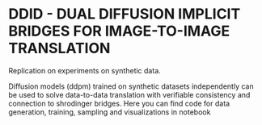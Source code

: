 # DDID - DUAL DIFFUSION IMPLICIT BRIDGES FOR IMAGE-TO-IMAGE TRANSLATION

Replication on experiments on synthetic data.

Diffusion models (ddpm) trained on synthetic datasets independently can be used to solve data-to-data translation with verifiable consistency and connection to shrodinger bridges. Here you can find code for data generation, training, sampling and visualizations in notebook